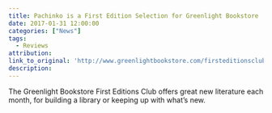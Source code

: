 ```yaml
---
title: Pachinko is a First Edition Selection for Greenlight Bookstore
date: 2017-01-31 12:00:00
categories: ["News"]
tags:
  - Reviews
attribution:
link_to_original: 'http://www.greenlightbookstore.com/firsteditionsclub'
description:
---
```



The Greenlight Bookstore First Editions Club offers great new literature each month, for building a library or keeping up with what’s new.